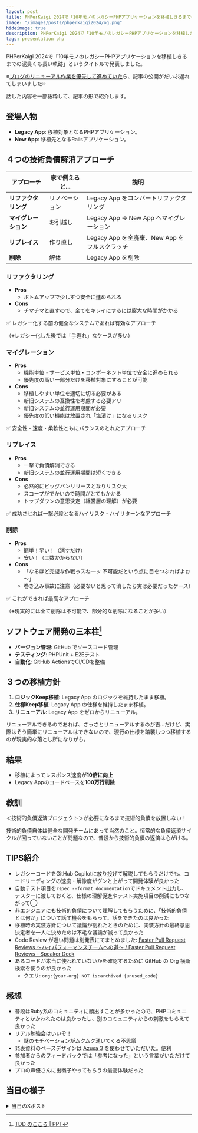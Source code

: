 ```yaml
---
layout: post
title: PHPerKaigi 2024で「10年モノのレガシーPHPアプリケーションを移植しきるまでの泥臭くも長い軌跡」を発表しました
image: "/images/posts/phperkaigi2024/og.png"
hideimage: true
description: PHPerKaigi 2024で「10年モノのレガシーPHPアプリケーションを移植しきるまでの泥臭くも長い軌跡」というタイトルで発表しました。話した内容を一部抜粋して、記事の形で紹介します。
tags: presentation php
---
```


PHPerKaigi 2024で「10年モノのレガシーPHPアプリケーションを移植しきるまでの泥臭くも長い軌跡」というタイトルで発表しました。

※[ブログのリニューアル作業を優先して進めていた](/redesign-with-v2-design/)ら、記事の公開がだいぶ遅れてしまいました💦

話した内容を一部抜粋して、記事の形で紹介します。

<script defer class="speakerdeck-embed" data-id="88ccf6c737ca48cbb62c1540f5704afb" data-ratio="1.7772511848341233" src="//speakerdeck.com/assets/embed.js"></script>

## 登場人物

- **Legacy App**: 移植対象となるPHPアプリケーション。
- **New App**: 移植先となるRailsアプリケーション。

## ４つの技術負債解消アプローチ

| アプローチ | 家で例えると... | 説明 |
|-----------------|--------------|---|
| **リファクタリング** | リノベーション | Legacy App をコンバートリファクタリング |
| **マイグレーション** | お引越し | Legacy App → New App ヘマイグレーション |
| **リプレイス** | 作り直し | Legacy App を全廃棄、New App をフルスクラッチ |
| **削除** | 解体 | Legacy App を削除 |

### リファクタリング

- **Pros**
  - ボトムアップで少しずつ安全に進められる
- **Cons**
  - チマチマと直すので、全てをキレイにするには膨大な時間がかかる

✅ レガシー化する前の健全なシステムであれば有効なアプローチ

（※レガシー化した後では「手遅れ」なケースが多い）

### マイグレーション

- **Pros**
  - 機能単位・サービス単位・コンポーネント単位で安全に進められる
  - 優先度の高い一部分だけを移植対象にすることが可能
- **Cons**
  - 移植しやすい単位を適切に切る必要がある
  - 新旧システムの互換性を考慮する必要アリ
  - 新旧システムの並行運用期間が必要
  - 優先度の低い機能は放置され「塩漬け」になるリスク

✅ 安全性・速度・柔軟性ともにバランスのとれたアプローチ

### リプレイス

- **Pros**
  - 一撃で負債解消できる
  - 新旧システムの並行運用期間は短くできる
- **Cons**
  - 必然的にビッグバンリリースとなりリスク大
  - スコープがでかいので時間がとてもかかる
  - トップダウンの意思決定（経営層の理解）が必要

✅ 成功させれば一撃必殺となるハイリスク・ハイリターンなアプローチ

### 削除

- **Pros**
  - 簡単！早い！（消すだけ）
  - 安い！（工数かからない）
- **Cons**
  - 「なるほど完璧な作戦っスね―ッ 不可能だという点に目をつぶればよぉ～」
  - 巻き込み事故に注意（必要ないと思って消したら実は必要だったケース）

✅ これができれば最高なアプローチ

（※現実的には全て削除は不可能で、部分的な削除になることが多い）

## ソフトウェア開発の三本柱[^three-pillars]

- **バージョン管理**: GitHub でソースコード管理
- **テスティング**: PHPUnit + E2Eテスト
- **自動化**: GitHub ActionsでCI/CDを整備

## ３つの移植方針

1. **ロジックKeep移植**: Legacy App のロジックを維持したまま移植。
2. **仕様Keep移植**: Legacy App の仕様を維持したまま移植。
3. **リニューアル**: Legacy App をゼロからリニューアル。

リニューアルできるのであれば、さっさとリニューアルするのが吉...だけど、実際はそう簡単にリニューアルはできないので、現行の仕様を踏襲しつつ移植するのが現実的な落とし所になりがち。

## 結果

- 移植によってレスポンス速度が**10倍に向上**
- Legacy Appのコードベースを**100万行削除**

## 教訓

＜技術的負債返済プロジェクト＞が必要になるまで技術的負債を放置しない！

技術的負債自体は健全な開発チームにあって当然のこと。恒常的な負債返済サイクルが回っていないことが問題なので、普段から技術的負債の返済は心がける。

<script defer class="speakerdeck-embed" data-slide="13" data-id="81c34939ce2c4c6d95ac2bf9e0836074" data-ratio="1.7777777777777777" src="//speakerdeck.com/assets/embed.js"></script>

## TIPS紹介

- レガシーコードをGitHub Copilotに放り投げて解説してもらうだけでも、コードリーディングの速度・解像度がグンと上がって開発体験が良かった
- 自動テスト項目を`rspec --format documentation`でドキュメント出力し、テスターに渡しておくと、仕様の理解促進やテスト実施項目の削減にもつながって◯
- 非エンジニアにも技術的負債について理解してもらうために、「技術的負債とは何か」について話す機会をもらって、話をできたのは良かった
- 移植時の実装方針について議論が割れたときのために、実装方針の最終意思決定者を一人に決めたのは不毛な議論が減って良かった
- Code Review が遅い問題は別発表にてまとめました: [Faster Pull Request Reviews 〜ハイパフォーマンスチームへの道〜 / Faster Pull Request Reviews - Speaker Deck](https://speakerdeck.com/toshimaru/faster-pull-request-reviews)
- あるコードが本当に使われていないかを確認するために GitHub の Org 横断検索を使うのが良かった
  - クエリ: `org:{your-org} NOT is:archived {unused_code}`

## 感想

- 普段はRuby系のコミュニティに顔出すことが多かったので、PHPコミュニティとかかわれたのは良かったし、別のコミュニティからの刺激をもらえて良かった
- リアル勉強会はいいぞ！
  - 謎のモチベーションがムクムク湧いてくる不思議
- 発表資料のベースデザインは [Azusa 3](https://azusa3.sanographix.net/) を使わせていただいた。便利
- 参加者からのフィードバックでは「参考になった」という言葉がいただけて良かった
- プロの声優さんに出囃子やってもらうの最高体験だった

## 当日の様子

<details>
  <summary>当日のXポスト</summary>

<script async src="https://platform.twitter.com/widgets.js" charset="utf-8"></script>

<h3>準備編</h3>

<blockquote class="twitter-tweet"><p lang="ja" dir="ltr">採択されたのでこちら来年のPHPerKaigiで話す予定です。PHP系イベントは初登壇なので楽しみ | 10年モノのレガシーPHPアプリケーションを移植しきるまでの泥臭くも長い軌跡 by toshimaru | プロポーザル | PHPerKaigi 2024 <a href="https://twitter.com/hashtag/phperkaigi?src=hash&amp;ref_src=twsrc%5Etfw">#phperkaigi</a> - <a href="https://t.co/02AzYAG3cT">https://t.co/02AzYAG3cT</a> <a href="https://t.co/GNBuf3EPzn">https://t.co/GNBuf3EPzn</a></p>&mdash; toshimaru (@toshimaru_e) <a href="https://twitter.com/toshimaru_e/status/1732558993137234275?ref_src=twsrc%5Etfw">December 7, 2023</a></blockquote> 
<blockquote class="twitter-tweet"><p lang="ja" dir="ltr">雑に社内研修用の資料を作り始めようと思って、デフォルトテーマが味気ないので Azusa 使うことにした。日本語環境でも大体いい感じになって素晴らしい » Azusa 3 - 大体いい感じになる無料Keynote・Googleスライドテンプレート <a href="https://t.co/v9M7guCpNw">https://t.co/v9M7guCpNw</a></p>&mdash; toshimaru (@toshimaru_e) <a href="https://twitter.com/toshimaru_e/status/1734462190588199103?ref_src=twsrc%5Etfw">December 12, 2023</a></blockquote> 
<blockquote class="twitter-tweet"><p lang="ja" dir="ltr"><a href="https://twitter.com/hashtag/phperkaigi?src=hash&amp;ref_src=twsrc%5Etfw">#phperkaigi</a> で発表する予定の資料チラ見せします！ 技術的負債解消に興味ある人は遊びにきてね〜（2024/03/08 10:40〜 Track B）<a href="https://t.co/GNBuf3EPzn">https://t.co/GNBuf3EPzn</a> <a href="https://t.co/4mUJXGDWLt">pic.twitter.com/4mUJXGDWLt</a></p>&mdash; toshimaru (@toshimaru_e) <a href="https://twitter.com/toshimaru_e/status/1764445531219398753?ref_src=twsrc%5Etfw">March 4, 2024</a></blockquote>

<h3>当日</h3>

<blockquote class="twitter-tweet"><p lang="ja" dir="ltr"><a href="https://twitter.com/hashtag/phperkaigi?src=hash&amp;ref_src=twsrc%5Etfw">#phperkaigi</a> このあと Track B で発表予定の資料を公開しておきました！ // 10年モノのレガシーPHPアプリケーションを移植しきるまでの泥臭くも長い軌跡 / legacy-php-app-migration <a href="https://t.co/H6LY27egys">https://t.co/H6LY27egys</a></p>&mdash; toshimaru (@toshimaru_e) <a href="https://twitter.com/toshimaru_e/status/1765909566959841441?ref_src=twsrc%5Etfw">March 8, 2024</a></blockquote> <script async src="https://platform.twitter.com/widgets.js" charset="utf-8"></script>
<blockquote class="twitter-tweet"><p lang="ja" dir="ltr"><a href="https://twitter.com/hashtag/phperkaigi?src=hash&amp;ref_src=twsrc%5Etfw">#phperkaigi</a> CLI, golangで作るとシングルバイナリで配布が簡単でいいよね。同じ理由でRustで作るのも便利。</p>&mdash; toshimaru (@toshimaru_e) <a href="https://twitter.com/toshimaru_e/status/1765933417152368658?ref_src=twsrc%5Etfw">March 8, 2024</a></blockquote> <script async src="https://platform.twitter.com/widgets.js" charset="utf-8"></script>
<blockquote class="twitter-tweet"><p lang="ja" dir="ltr"><a href="https://twitter.com/hashtag/phperkaigi?src=hash&amp;ref_src=twsrc%5Etfw">#phperkaigi</a> 発表終えたのでお先に酒クズします。アルコールとおつまみがデプロイされているのありがたし〜🙏</p>&mdash; toshimaru (@toshimaru_e) <a href="https://twitter.com/toshimaru_e/status/1765938036632944697?ref_src=twsrc%5Etfw">March 8, 2024</a></blockquote>
<blockquote class="twitter-tweet"><p lang="ja" dir="ltr"><a href="https://twitter.com/hashtag/phperkaigi?src=hash&amp;ref_src=twsrc%5Etfw">#phperkaigi</a> Rubyコミュニティの人たちがいらっしゃったので、PHPコミュニティでRubyコミュニティの談笑をするなどした</p>&mdash; toshimaru (@toshimaru_e) <a href="https://twitter.com/toshimaru_e/status/1765984115520889112?ref_src=twsrc%5Etfw">March 8, 2024</a></blockquote>
<blockquote class="twitter-tweet"><p lang="ja" dir="ltr"><a href="https://twitter.com/hashtag/phperkaigi?src=hash&amp;ref_src=twsrc%5Etfw">#phperkaigi</a> <a href="https://twitter.com/hashtag/d?src=hash&amp;ref_src=twsrc%5Etfw">#d</a> PHPer実行委員, キャラ立ちしている人が多くていい😇</p>&mdash; toshimaru (@toshimaru_e) <a href="https://twitter.com/toshimaru_e/status/1766001218693062999?ref_src=twsrc%5Etfw">March 8, 2024</a></blockquote>
<blockquote class="twitter-tweet"><p lang="ja" dir="ltr">女もすなるネイルといふものを、男もしてみむとてするなり<a href="https://twitter.com/hashtag/phperkaigi?src=hash&amp;ref_src=twsrc%5Etfw">#phperkaigi</a> <a href="https://t.co/SWc34e6KTa">pic.twitter.com/SWc34e6KTa</a></p>&mdash; toshimaru (@toshimaru_e) <a href="https://twitter.com/toshimaru_e/status/1766024372165480473?ref_src=twsrc%5Etfw">March 8, 2024</a></blockquote>
<blockquote class="twitter-tweet"><p lang="ja" dir="ltr">🍺のPush通知は最高でした<a href="https://twitter.com/hashtag/phperkaigi?src=hash&amp;ref_src=twsrc%5Etfw">#phperkaigi</a></p>&mdash; toshimaru (@toshimaru_e) <a href="https://twitter.com/toshimaru_e/status/1766029129470931284?ref_src=twsrc%5Etfw">March 8, 2024</a></blockquote>
<blockquote class="twitter-tweet"><p lang="ja" dir="ltr"><a href="https://twitter.com/hashtag/phperkaigi?src=hash&amp;ref_src=twsrc%5Etfw">#phperkaigi</a> お疲れ様でしたー！普段かかわらないコミュニティの方の話を聞いたり、懇親会でいろいろ話せて良かった〜</p>&mdash; toshimaru (@toshimaru_e) <a href="https://twitter.com/toshimaru_e/status/1766430609243845085?ref_src=twsrc%5Etfw">March 9, 2024</a></blockquote>
<blockquote class="twitter-tweet"><p lang="ja" dir="ltr">道産子だけどしっかり北海道にもITコミュニティが根付いてることが確認できたのは良かった</p>&mdash; toshimaru (@toshimaru_e) <a href="https://twitter.com/toshimaru_e/status/1766440174924534258?ref_src=twsrc%5Etfw">March 9, 2024</a></blockquote>
<blockquote class="twitter-tweet"><p lang="ja" dir="ltr">speakerdeckのTranscript文字化け問題困っていたけどこの方法で治った。ただ Preview App がPostScriptに対応しなくなったので、brewで入るghostscriptが必要 » Keynote で作成したスライドを Speaker Deck にアップロードすると Transcript が文字化けする問題への対処法 <a href="https://t.co/Zv0P5fp5yt">https://t.co/Zv0P5fp5yt</a></p>&mdash; toshimaru (@toshimaru_e) <a href="https://twitter.com/toshimaru_e/status/1766291799231140318?ref_src=twsrc%5Etfw">March 9, 2024</a></blockquote>
<blockquote class="twitter-tweet"><p lang="ja" dir="ltr"><a href="https://twitter.com/hashtag/phperkaigi?src=hash&amp;ref_src=twsrc%5Etfw">#phperkaigi</a> スピーカーとしてプロの声優さん（小桜エツコさん）のアナウンスとともに登場曲流れて喋り始めるの超新体験で、テンションブチ上がった</p>&mdash; toshimaru (@toshimaru_e) <a href="https://twitter.com/toshimaru_e/status/1766690309688447033?ref_src=twsrc%5Etfw">March 10, 2024</a></blockquote>

</details>

[^three-pillars]: [TDD のこころ \| PPT](https://www.slideshare.net/t_wada/the-spirit-of-tdd)
